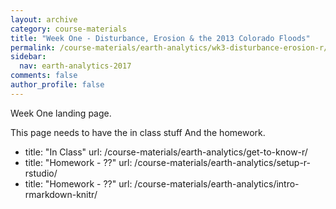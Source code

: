 ```yaml
---
layout: archive
category: course-materials
title: "Week One - Disturbance, Erosion & the 2013 Colorado Floods"
permalink: /course-materials/earth-analytics/wk3-disturbance-erosion-r/
sidebar:
  nav: earth-analytics-2017
comments: false
author_profile: false
---
```



Week One landing page.

This page needs to have the in class stuff
And the homework.

- title: "In Class"
  url: /course-materials/earth-analytics/get-to-know-r/
- title: "Homework - ??"
  url: /course-materials/earth-analytics/setup-r-rstudio/
- title: "Homework - ??"
  url: /course-materials/earth-analytics/intro-rmarkdown-knitr/
